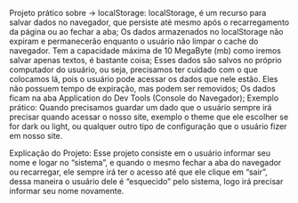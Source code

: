 Projeto prático sobre ->
localStorage:
localStorage, é um recurso para salvar dados no navegador, que persiste até mesmo após o recarregamento da página ou ao fechar a aba;
Os dados armazenados no localStorage não expiram e permanecerão enquanto o usuário não limpar o cache do navegador.
Tem a capacidade máxima de 10 MegaByte (mb) como iremos salvar apenas textos, é bastante coisa;
Esses dados são salvos no próprio computador do usuário, ou seja, precisamos ter cuidado com o que colocamos lá, pois o usuário pode acessar os dados que nele estão.
Eles não possuem tempo de expiração, mas podem ser removidos;
Os dados ficam na aba Application do Dev Tools (Console do Navegador);
Exemplo prático:
Quando precisamos guardar um dado que o usuário sempre irá precisar quando acessar o nosso site, exemplo o theme que ele escolher se for dark ou light, ou qualquer outro tipo de configuração que o usuário fizer em nosso site.

Explicação do Projeto:
Esse projeto consiste em o usuário informar seu nome e logar no “sistema”, e quando o mesmo fechar a aba do navegador ou recarregar, ele sempre irá ter o acesso até que ele clique em “sair”, dessa maneira o usuário dele é “esquecido” pelo sistema, logo irá precisar informar seu nome novamente.
